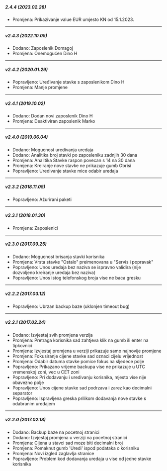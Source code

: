 ﻿##### 2.4.4 (_2023.02.28_)

- Promjena: Prikazivanje value EUR umjesto KN od 15.1.2023.

----

##### v2.4.3 (_2022.10.05_)

- Dodano: Zaposlenik Domagoj
- Promjena: Onemogućen Dino H

----

##### v2.4.2 (_2020.01.29_)

- Popravljeno: Uređivanje stavke s zaposlenikom Dino H
- Promjena: Manje promjene

----

##### v2.4.1 (_2019.10.02_)

- Dodano: Dodan novi zaposlenik Dino H
- Promjena: Deaktiviran zaposlenik Marko

----

##### v2.4.0 (_2019.06.04_)

- Dodano: Mogucnost uredivanja uredaja
- Dodano: Analitika broj stavki po zaposleniku zadnjih 30 dana
- Promjena: Analitika Stavke raspon povecan s 14 na 30 dana
- Promjena: Kreiranje nove stavke ne prikazuje gumb Obrisi
- Popravljeno: Uredivanje stavke mice odabir uredaja

----

##### v2.3.2 (_2018.11.05_)

- Popravljeno: Ažurirani paketi

----

##### v2.3.1 (_2018.01.30_)

- Promjena: Zaposlenici

----

##### v2.3.0 (_2017.09.25_) 

- Dodano: Mogucnost brisanja stavki korisnika
- Promjena: Vrsta stavke "Ostalo" preimenovana u "Servis i popravak"
- Popravljeno: Unos uredaja bez naziva se ispravno validira (nije dozvoljeno kreiranje uredaja bez naziva)
- Popravljeno: Unos istog telefonskog broja vise ne baca gresku

----

##### v2.2.2 (_2017.03.12_)

- Popravljeno: Ubrzan backup baze (uklonjen timeout bug)

----

##### v2.2.1 (_2017.02.24_)

- Dodano: Izvjestaj svih promjena verzija
- Promjena: Pretraga korisnika sad zahtjeva klik na gumb ili enter na tipkovnici
- Promjena: Izvjestaj promjena u verziji prikazuje samo najnovije promjene
- Promjena: Fokusiranje cijene stavke sad oznaci cijelu vrijednost
- Promjena: Odabir datuma stavke pomice fokus na sljedece polje
- Popravljeno: Prikazano vrijeme backupa vise ne prikazuje u UTC vremenskoj zoni, vec u CET zoni
- Popravljeno: Pri dodavanju i uredivanju korisnika, mjesto vise nije obavezno polje
- Popravljeno: Unos cijene stavke sad podrzava i zarez kao decimalni separator
- Popravljeno: Ispravljena greska prilikom dodavanja nove stavke s odabranim uredajem

----

##### v2.2.0 (_2017.02.18_)

- Dodano: Backup baze na pocetnoj stranici
- Dodano: Izvjestaj promjena u verziji na pocetnoj stranici
- Promjena: Cijena u stavci sad moze biti decimalni broj
- Promjena: Pomaknut gumb 'Uredi' ispod podataka o korisniku
- Promjena: Novi izgled zaglavlja stranice
- Popravljeno: Problem kod dodavanja uredaja u vise od jedne stavke korisnika
